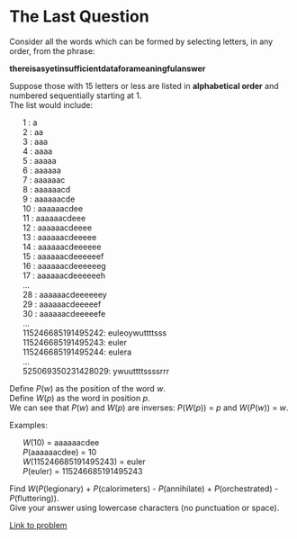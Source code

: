 # The Last Question

<p>Consider all the words which can be formed by selecting letters, in any order, from the phrase:</p>
<p></p><div class="center"><b>thereisasyetinsufficientdataforameaningfulanswer</b></div>
<p>Suppose those with 15 letters or less are listed in <b>alphabetical order</b> and numbered sequentially starting at 1.<br />
The list would include:</p>
<ul style="list-style-type:none;"><li>1 : a</li>
<li>2 : aa</li>
<li>3 : aaa</li>
<li>4 : aaaa</li>
<li>5 : aaaaa</li>
<li>6 : aaaaaa</li>
<li>7 : aaaaaac</li>
<li>8 : aaaaaacd</li>
<li>9 : aaaaaacde</li>
<li>10 : aaaaaacdee</li>
<li>11 : aaaaaacdeee</li>
<li>12 : aaaaaacdeeee</li>
<li>13 : aaaaaacdeeeee</li>
<li>14 : aaaaaacdeeeeee</li>
<li>15 : aaaaaacdeeeeeef</li>
<li>16 : aaaaaacdeeeeeeg</li>
<li>17 : aaaaaacdeeeeeeh</li>
<li>...</li>
<li>28 : aaaaaacdeeeeeey</li>
<li>29 : aaaaaacdeeeeef</li>
<li>30 : aaaaaacdeeeeefe</li>
<li>...</li>
<li>115246685191495242: euleoywuttttsss</li>
<li>115246685191495243: euler</li>
<li>115246685191495244: eulera</li>
<li>...</li>
<li>525069350231428029: ywuuttttssssrrr</li></ul><p>Define <var>P</var>(<var>w</var>) as the position of the word <var>w</var>.<br />
Define <var>W</var>(<var>p</var>) as the word in position <var>p</var>.<br />
We can see that <var>P</var>(<var>w</var>) and <var>W</var>(<var>p</var>) are inverses: <var>P</var>(<var>W</var>(<var>p</var>)) = <var>p</var> and <var>W</var>(<var>P</var>(<var>w</var>)) = <var>w</var>.</p>
<p>Examples:</p>
<ul style="list-style-type:none;"><li><var>W</var>(10) = aaaaaacdee</li>
<li><var>P</var>(aaaaaacdee) = 10</li>
<li><var>W</var>(115246685191495243) = euler</li>
<li><var>P</var>(euler) = 115246685191495243</li></ul><p>Find <var>W</var>(<var>P</var>(legionary) + <var>P</var>(calorimeters) - <var>P</var>(annihilate) + <var>P</var>(orchestrated) - <var>P</var>(fluttering)).<br />
Give your answer using lowercase characters (no punctuation or space).</p>


[Link to problem](https://projecteuler.net/problem=480)
